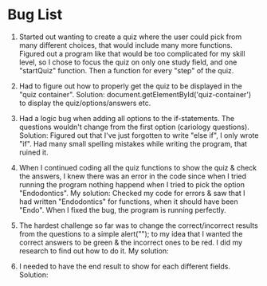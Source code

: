 # Bug List

1. Started out wanting to create a quiz where the user could pick from many different choices, that would include many more functions. Figured out a program like that would be too complicated for my skill level, so I chose to focus the quiz on only one study field, and one "startQuiz" function. Then a function for every "step" of the quiz. 

2. Had to figure out how to properly get the quiz to be displayed in the "quiz container". Solution: document.getElementById('quiz-container') to display the quiz/options/answers etc. 

3. Had a logic bug when adding all options to the if-statements. The questions wouldn't change from the first option (cariology questions). Solution: Figured out that I've just forgotten to write "else if", I only wrote "if". Had many small spelling mistakes while writing the program, that ruined it. 

4. When I continued coding all the quiz functions to show the quiz & check the answers, I knew there was an error in the code since when I tried running the program nothing happend when I tried to pick the option "Endodontics". My solution: Checked my code for errors & saw that I had written "Endodontics" for functions, when it should have been "Endo". When I fixed the bug, the program is running perfectly.

5. The hardest challenge so far was to change the correct/incorrect results from the questions to a simple alert(""); to my idea that I wanted the correct answers to be green & the incorrect ones to be red. I did my research to find out how to do it. My solution:

6. I needed to have the end result to show for each different fields. Solution:  
